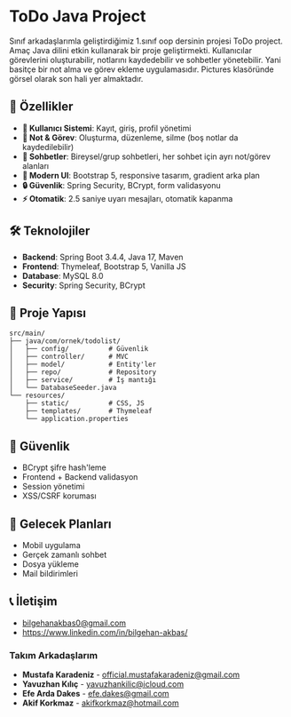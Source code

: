 # ToDo Java Project
Sınıf arkadaşlarımla geliştirdiğimiz 1.sınıf oop dersinin projesi ToDo project. Amaç Java dilini etkin kullanarak bir proje geliştirmekti. Kullanıcılar görevlerini oluşturabilir, notlarını kaydedebilir ve sohbetler yönetebilir. Yani basitçe bir not alma ve görev ekleme uygulamasıdır. Pictures klasöründe görsel olarak son hali yer almaktadır.

## 🚀 Özellikler

- **👤 Kullanıcı Sistemi**: Kayıt, giriş, profil yönetimi
- **📝 Not & Görev**: Oluşturma, düzenleme, silme (boş notlar da kaydedilebilir)
- **💬 Sohbetler**: Bireysel/grup sohbetleri, her sohbet için ayrı not/görev alanları
- **🎨 Modern UI**: Bootstrap 5, responsive tasarım, gradient arka plan
- **🔒 Güvenlik**: Spring Security, BCrypt, form validasyonu
- **⚡ Otomatik**: 2.5 saniye uyarı mesajları, otomatik kapanma

## 🛠️ Teknolojiler

- **Backend**: Spring Boot 3.4.4, Java 17, Maven
- **Frontend**: Thymeleaf, Bootstrap 5, Vanilla JS
- **Database**: MySQL 8.0
- **Security**: Spring Security, BCrypt

## 📁 Proje Yapısı

```
src/main/
├── java/com/ornek/todolist/
│   ├── config/          # Güvenlik
│   ├── controller/      # MVC
│   ├── model/           # Entity'ler
│   ├── repo/            # Repository
│   ├── service/         # İş mantığı
│   └── DatabaseSeeder.java
└── resources/
    ├── static/          # CSS, JS
    ├── templates/       # Thymeleaf
    └── application.properties
```

## 🔐 Güvenlik

- BCrypt şifre hash'leme
- Frontend + Backend validasyon
- Session yönetimi
- XSS/CSRF koruması

## 🔮 Gelecek Planları

-  Mobil uygulama
-  Gerçek zamanlı sohbet
-  Dosya yükleme
-  Mail bildirimleri

## 📞 İletişim

- bilgehanakbas0@gmail.com
- https://www.linkedin.com/in/bilgehan-akbas/

### Takım Arkadaşlarım

- **Mustafa Karadeniz** - official.mustafakaradeniz@gmail.com
- **Yavuzhan Kılıç** - yavuzhankilic@icloud.com
- **Efe Arda Dakes** - efe.dakes@gmail.com  
- **Akif Korkmaz** - akifkorkmaz@hotmail.com
